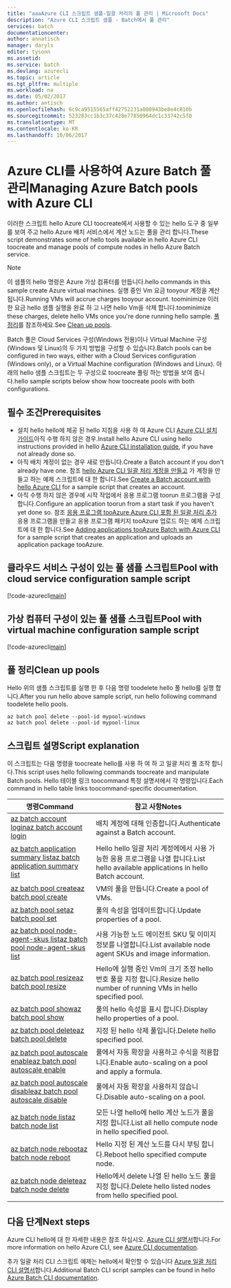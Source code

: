 ```yaml
---
title: "aaaAzure CLI 스크립트 샘플-일괄 처리의 풀 관리 | Microsoft Docs"
description: "Azure CLI 스크립트 샘플 - Batch에서 풀 관리"
services: batch
documentationcenter: 
author: annatisch
manager: daryls
editor: tysonn
ms.assetid: 
ms.service: batch
ms.devlang: azurecli
ms.topic: article
ms.tgt_pltfrm: multiple
ms.workload: na
ms.date: 05/02/2017
ms.author: antisch
ms.openlocfilehash: 6c9ca9515565aff42752231a080943be8e4c810b
ms.sourcegitcommit: 523283cc1b3c37c428e77850964dc1c33742c5f0
ms.translationtype: MT
ms.contentlocale: ko-KR
ms.lasthandoff: 10/06/2017
---
```

# <a name="managing-azure-batch-pools-with-azure-cli"></a><span data-ttu-id="6456d-103">Azure CLI를 사용하여 Azure Batch 풀 관리</span><span class="sxs-lookup"><span data-stu-id="6456d-103">Managing Azure Batch pools with Azure CLI</span></span>

<span data-ttu-id="6456d-104">이러한 스크립트 hello Azure CLI toocreate에서 사용할 수 있는 hello 도구 중 일부를 보여 주고 hello Azure 배치 서비스에서 계산 노드는 풀을 관리 합니다.</span><span class="sxs-lookup"><span data-stu-id="6456d-104">These script demonstrates some of hello tools available in hello Azure CLI toocreate and manage pools of compute nodes in hello Azure Batch service.</span></span>

> [!NOTE]
> <span data-ttu-id="6456d-105">이 샘플의 hello 명령은 Azure 가상 컴퓨터를 만듭니다.</span><span class="sxs-lookup"><span data-stu-id="6456d-105">hello commands in this sample create Azure virtual machines.</span></span> <span data-ttu-id="6456d-106">실행 중인 Vm 요금 tooyour 계정을 계산 됩니다.</span><span class="sxs-lookup"><span data-stu-id="6456d-106">Running VMs will accrue charges tooyour account.</span></span> <span data-ttu-id="6456d-107">toominimize 이러한 요금 hello 샘플 실행을 완료 하 고 나면 hello Vm을 삭제 합니다.</span><span class="sxs-lookup"><span data-stu-id="6456d-107">toominimize these charges, delete hello VMs once you're done running hello sample.</span></span> <span data-ttu-id="6456d-108">[풀 정리](#clean-up-pools)를 참조하세요.</span><span class="sxs-lookup"><span data-stu-id="6456d-108">See [Clean up pools](#clean-up-pools).</span></span>

<span data-ttu-id="6456d-109">Batch 풀은 Cloud Services 구성(Windows 전용)이나 Virtual Machine 구성(Windows 및 Linux)의 두 가지 방법을 구성할 수 있습니다.</span><span class="sxs-lookup"><span data-stu-id="6456d-109">Batch pools can be configured in two ways, either with a Cloud Services configuration (Windows only), or a Virtual Machine configuration (Windows and Linux).</span></span> <span data-ttu-id="6456d-110">아래의 hello 샘플 스크립트는 두 구성으로 toocreate 풀링 하는 방법을 보여 줍니다.</span><span class="sxs-lookup"><span data-stu-id="6456d-110">hello sample scripts below show how toocreate pools with both configurations.</span></span>

## <a name="prerequisites"></a><span data-ttu-id="6456d-111">필수 조건</span><span class="sxs-lookup"><span data-stu-id="6456d-111">Prerequisites</span></span>

- <span data-ttu-id="6456d-112">설치 hello hello에 제공 된 hello 지침을 사용 하 여 Azure CLI [Azure CLI 설치 가이드](https://docs.microsoft.com/cli/azure/install-azure-cli)아직 수행 하지 않은 경우.</span><span class="sxs-lookup"><span data-stu-id="6456d-112">Install hello Azure CLI using hello instructions provided in hello [Azure CLI installation guide](https://docs.microsoft.com/cli/azure/install-azure-cli), if you have not already done so.</span></span>
- <span data-ttu-id="6456d-113">아직 배치 계정이 없는 경우 새로 만듭니다.</span><span class="sxs-lookup"><span data-stu-id="6456d-113">Create a Batch account if you don't already have one.</span></span> <span data-ttu-id="6456d-114">참조 [hello Azure CLI 일괄 처리 계정을 만들고](https://docs.microsoft.com/azure/batch/scripts/batch-cli-sample-create-account) 가 계정을 만들고 하는 예제 스크립트에 대 한 합니다.</span><span class="sxs-lookup"><span data-stu-id="6456d-114">See [Create a Batch account with hello Azure CLI](https://docs.microsoft.com/azure/batch/scripts/batch-cli-sample-create-account) for a sample script that creates an account.</span></span>
- <span data-ttu-id="6456d-115">아직 수행 하지 않은 경우에 시작 작업에서 응용 프로그램 toorun 프로그램을 구성 합니다.</span><span class="sxs-lookup"><span data-stu-id="6456d-115">Configure an application toorun from a start task if you haven't yet done so.</span></span> <span data-ttu-id="6456d-116">참조 [응용 프로그램 tooAzure Azure CLI 포함 된 일괄 처리 추가](https://docs.microsoft.com/azure/batch/scripts/batch-cli-sample-add-application) 응용 프로그램을 만들고 응용 프로그램 패키지 tooAzure 업로드 하는 예제 스크립트에 대 한 합니다.</span><span class="sxs-lookup"><span data-stu-id="6456d-116">See [Adding applications tooAzure Batch with Azure CLI](https://docs.microsoft.com/azure/batch/scripts/batch-cli-sample-add-application) for a sample script that creates an application and uploads an application package tooAzure.</span></span>

## <a name="pool-with-cloud-service-configuration-sample-script"></a><span data-ttu-id="6456d-117">클라우드 서비스 구성이 있는 풀 샘플 스크립트</span><span class="sxs-lookup"><span data-stu-id="6456d-117">Pool with cloud service configuration sample script</span></span>

[!code-azurecli[main](../../../cli_scripts/batch/manage-pool/manage-pool-windows.sh "Manage Cloud Services Pools")]

## <a name="pool-with-virtual-machine-configuration-sample-script"></a><span data-ttu-id="6456d-118">가상 컴퓨터 구성이 있는 풀 샘플 스크립트</span><span class="sxs-lookup"><span data-stu-id="6456d-118">Pool with virtual machine configuration sample script</span></span>

[!code-azurecli[main](../../../cli_scripts/batch/manage-pool/manage-pool-linux.sh "Manage Virtual Machine Pools")]

## <a name="clean-up-pools"></a><span data-ttu-id="6456d-119">풀 정리</span><span class="sxs-lookup"><span data-stu-id="6456d-119">Clean up pools</span></span>

<span data-ttu-id="6456d-120">Hello 위의 샘플 스크립트를 실행 한 후 다음 명령 toodelete hello 풀 hello를 실행 합니다.</span><span class="sxs-lookup"><span data-stu-id="6456d-120">After you run hello above sample script, run hello following command toodelete hello pools.</span></span>
```azurecli
az batch pool delete --pool-id mypool-windows
az batch pool delete --pool-id mypool-linux
```

## <a name="script-explanation"></a><span data-ttu-id="6456d-121">스크립트 설명</span><span class="sxs-lookup"><span data-stu-id="6456d-121">Script explanation</span></span>

<span data-ttu-id="6456d-122">이 스크립트는 다음 명령을 toocreate hello를 사용 하 여 하 고 일괄 처리 풀 조작 합니다.</span><span class="sxs-lookup"><span data-stu-id="6456d-122">This script uses hello following commands toocreate and manipulate Batch pools.</span></span>
<span data-ttu-id="6456d-123">Hello 테이블 링크 toocommand 특정 설명서에서 각 명령입니다.</span><span class="sxs-lookup"><span data-stu-id="6456d-123">Each command in hello table links toocommand-specific documentation.</span></span>

| <span data-ttu-id="6456d-124">명령</span><span class="sxs-lookup"><span data-stu-id="6456d-124">Command</span></span> | <span data-ttu-id="6456d-125">참고 사항</span><span class="sxs-lookup"><span data-stu-id="6456d-125">Notes</span></span> |
|---|---|
| [<span data-ttu-id="6456d-126">az batch account login</span><span class="sxs-lookup"><span data-stu-id="6456d-126">az batch account login</span></span>](https://docs.microsoft.com/cli/azure/batch/account#login) | <span data-ttu-id="6456d-127">배치 계정에 대해 인증합니다.</span><span class="sxs-lookup"><span data-stu-id="6456d-127">Authenticate against a Batch account.</span></span>  |
| [<span data-ttu-id="6456d-128">az batch application summary list</span><span class="sxs-lookup"><span data-stu-id="6456d-128">az batch application summary list</span></span>](https://docs.microsoft.com/cli/azure/batch/application/summary#list) | <span data-ttu-id="6456d-129">Hello hello 일괄 처리 계정에에서 사용 가능한 응용 프로그램을 나열 합니다.</span><span class="sxs-lookup"><span data-stu-id="6456d-129">List hello available applications in hello Batch account.</span></span>  |
| [<span data-ttu-id="6456d-130">az batch pool create</span><span class="sxs-lookup"><span data-stu-id="6456d-130">az batch pool create</span></span>](https://docs.microsoft.com/cli/azure/batch/pool#create) | <span data-ttu-id="6456d-131">VM의 풀을 만듭니다.</span><span class="sxs-lookup"><span data-stu-id="6456d-131">Create a pool of VMs.</span></span>  |
| [<span data-ttu-id="6456d-132">az batch pool set</span><span class="sxs-lookup"><span data-stu-id="6456d-132">az batch pool set</span></span>](https://docs.microsoft.com/cli/azure/batch/pool#set) | <span data-ttu-id="6456d-133">풀의 속성을 업데이트합니다.</span><span class="sxs-lookup"><span data-stu-id="6456d-133">Update properties of a pool.</span></span>  |
| [<span data-ttu-id="6456d-134">az batch pool node-agent-skus list</span><span class="sxs-lookup"><span data-stu-id="6456d-134">az batch pool node-agent-skus list</span></span>](https://docs.microsoft.com/cli/azure/batch/pool/node-agent-skus#list) | <span data-ttu-id="6456d-135">사용 가능한 노드 에이전트 SKU 및 이미지 정보를 나열합니다.</span><span class="sxs-lookup"><span data-stu-id="6456d-135">List available node agent SKUs and image information.</span></span>  |
| [<span data-ttu-id="6456d-136">az batch pool resize</span><span class="sxs-lookup"><span data-stu-id="6456d-136">az batch pool resize</span></span>](https://docs.microsoft.com/cli/azure/batch/pool#resize) | <span data-ttu-id="6456d-137">Hello에 실행 중인 Vm의 크기 조정 hello 번호 풀을 지정 합니다.</span><span class="sxs-lookup"><span data-stu-id="6456d-137">Resize hello number of running VMs in hello specified pool.</span></span>  |
| [<span data-ttu-id="6456d-138">az batch pool show</span><span class="sxs-lookup"><span data-stu-id="6456d-138">az batch pool show</span></span>](https://docs.microsoft.com/cli/azure/batch/pool#show) | <span data-ttu-id="6456d-139">풀의 hello 속성을 표시 합니다.</span><span class="sxs-lookup"><span data-stu-id="6456d-139">Display hello properties of a pool.</span></span>  |
| [<span data-ttu-id="6456d-140">az batch pool delete</span><span class="sxs-lookup"><span data-stu-id="6456d-140">az batch pool delete</span></span>](https://docs.microsoft.com/cli/azure/batch/pool#delete) | <span data-ttu-id="6456d-141">지정 된 hello 삭제 풀입니다.</span><span class="sxs-lookup"><span data-stu-id="6456d-141">Delete hello specified pool.</span></span>  |
| [<span data-ttu-id="6456d-142">az batch pool autoscale enable</span><span class="sxs-lookup"><span data-stu-id="6456d-142">az batch pool autoscale enable</span></span>](https://docs.microsoft.com/cli/azure/batch/pool/autoscale#enable) | <span data-ttu-id="6456d-143">풀에서 자동 확장을 사용하고 수식을 적용합니다.</span><span class="sxs-lookup"><span data-stu-id="6456d-143">Enable auto-scaling on a pool and apply a formula.</span></span>  |
| [<span data-ttu-id="6456d-144">az batch pool autoscale disable</span><span class="sxs-lookup"><span data-stu-id="6456d-144">az batch pool autoscale disable</span></span>](https://docs.microsoft.com/cli/azure/batch/pool/autoscale#disable) | <span data-ttu-id="6456d-145">풀에서 자동 확장을 사용하지 않습니다.</span><span class="sxs-lookup"><span data-stu-id="6456d-145">Disable auto-scaling on a pool.</span></span>  |
| [<span data-ttu-id="6456d-146">az batch node list</span><span class="sxs-lookup"><span data-stu-id="6456d-146">az batch node list</span></span>](https://docs.microsoft.com/cli/azure/batch/node#list) | <span data-ttu-id="6456d-147">모든 나열 hello에 hello 계산 노드가 풀을 지정 합니다.</span><span class="sxs-lookup"><span data-stu-id="6456d-147">List all hello compute node in hello specified pool.</span></span>  |
| [<span data-ttu-id="6456d-148">az batch node reboot</span><span class="sxs-lookup"><span data-stu-id="6456d-148">az batch node reboot</span></span>](https://docs.microsoft.com/cli/azure/batch/node#reboot) | <span data-ttu-id="6456d-149">Hello 지정 된 계산 노드를 다시 부팅 합니다.</span><span class="sxs-lookup"><span data-stu-id="6456d-149">Reboot hello specified compute node.</span></span>  |
| [<span data-ttu-id="6456d-150">az batch node delete</span><span class="sxs-lookup"><span data-stu-id="6456d-150">az batch node delete</span></span>](https://docs.microsoft.com/cli/azure/batch/node#delete) | <span data-ttu-id="6456d-151">Hello에서 delete 나열 된 hello 노드 풀을 지정 합니다.</span><span class="sxs-lookup"><span data-stu-id="6456d-151">Delete hello listed nodes from hello specified pool.</span></span>  |

## <a name="next-steps"></a><span data-ttu-id="6456d-152">다음 단계</span><span class="sxs-lookup"><span data-stu-id="6456d-152">Next steps</span></span>

<span data-ttu-id="6456d-153">Azure CLI hello에 대 한 자세한 내용은 참조 하십시오. [Azure CLI 설명서](https://docs.microsoft.com/cli/azure/overview)합니다.</span><span class="sxs-lookup"><span data-stu-id="6456d-153">For more information on hello Azure CLI, see [Azure CLI documentation](https://docs.microsoft.com/cli/azure/overview).</span></span>

<span data-ttu-id="6456d-154">추가 일괄 처리 CLI 스크립트 예제는 hello에서 확인할 수 있습니다 [Azure 일괄 처리 CLI 설명서](../batch-cli-samples.md)합니다.</span><span class="sxs-lookup"><span data-stu-id="6456d-154">Additional Batch CLI script samples can be found in hello [Azure Batch CLI documentation](../batch-cli-samples.md).</span></span>

